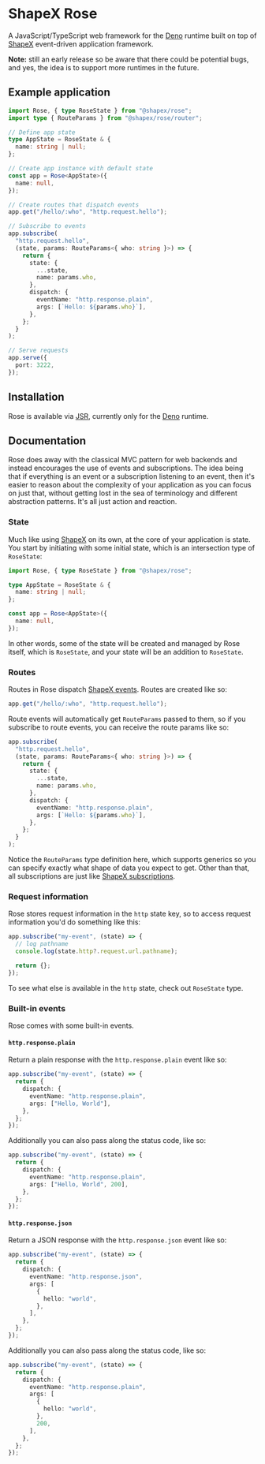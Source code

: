 # ShapeX Rose

A JavaScript/TypeScript web framework for the [Deno](https://deno.com) runtime built on top of [ShapeX](https://github.com/tryshapex/shapex) event-driven application framework.

**Note:** still an early release so be aware that there could be potential bugs, and yes, the idea is to support more runtimes in the future.

## Example application

```typescript
import Rose, { type RoseState } from "@shapex/rose";
import type { RouteParams } from "@shapex/rose/router";

// Define app state
type AppState = RoseState & {
  name: string | null;
};

// Create app instance with default state
const app = Rose<AppState>({
  name: null,
});

// Create routes that dispatch events
app.get("/hello/:who", "http.request.hello");

// Subscribe to events
app.subscribe(
  "http.request.hello",
  (state, params: RouteParams<{ who: string }>) => {
    return {
      state: {
        ...state,
        name: params.who,
      },
      dispatch: {
        eventName: "http.response.plain",
        args: [`Hello: ${params.who}`],
      },
    };
  }
);

// Serve requests
app.serve({
  port: 3222,
});
```

## Installation

Rose is available via [JSR](https://jsr.io/@shapex/rose), currently only for the [Deno](https://deno.com) runtime.

## Documentation

Rose does away with the classical MVC pattern for web backends and instead encourages the use of events and subscriptions. The idea being that if everything is an event or a subscription listening to an event, then it's easier to reason about the complexity of your application as you can focus on just that, without getting lost in the sea of terminology and different abstraction patterns. It's all just action and reaction.

### State

Much like using [ShapeX]() on its own, at the core of your application is state. You start by initiating with some initial state, which is an intersection type of `RoseState`:

```typescript
import Rose, { type RoseState } from "@shapex/rose";

type AppState = RoseState & {
  name: string | null;
};

const app = Rose<AppState>({
  name: null,
});
```

In other words, some of the state will be created and managed by Rose itself, which is `RoseState`, and your state will be an addition to `RoseState`.

### Routes

Routes in Rose dispatch [ShapeX events](https://github.com/tryshapex/shapex?tab=readme-ov-file#events). Routes are created like so:

```typescript
app.get("/hello/:who", "http.request.hello");
```

Route events will automatically get `RouteParams` passed to them, so if you subscribe to route events, you can receive the route params like so:

```typescript
app.subscribe(
  "http.request.hello",
  (state, params: RouteParams<{ who: string }>) => {
    return {
      state: {
        ...state,
        name: params.who,
      },
      dispatch: {
        eventName: "http.response.plain",
        args: [`Hello: ${params.who}`],
      },
    };
  }
);
```

Notice the `RouteParams` type definition here, which supports generics so you can specify exactly what shape of data you expect to get. Other than that, all subscriptions are just like [ShapeX subscriptions](https://github.com/tryshapex/shapex?tab=readme-ov-file#subscriptions).

### Request information

Rose stores request information in the `http` state key, so to access request information you'd do something like this:

```typescript
app.subscribe("my-event", (state) => {
  // log pathname
  console.log(state.http?.request.url.pathname);

  return {};
});
```

To see what else is available in the `http` state, check out `RoseState` type.

### Built-in events

Rose comes with some built-in events.

#### `http.response.plain`

Return a plain response with the `http.response.plain` event like so:

```typescript
app.subscribe("my-event", (state) => {
  return {
    dispatch: {
      eventName: "http.response.plain",
      args: ["Hello, World"],
    },
  };
});
```

Additionally you can also pass along the status code, like so:

```typescript
app.subscribe("my-event", (state) => {
  return {
    dispatch: {
      eventName: "http.response.plain",
      args: ["Hello, World", 200],
    },
  };
});
```

#### `http.response.json`

Return a JSON response with the `http.response.json` event like so:

```typescript
app.subscribe("my-event", (state) => {
  return {
    dispatch: {
      eventName: "http.response.json",
      args: [
        {
          hello: "world",
        },
      ],
    },
  };
});
```

Additionally you can also pass along the status code, like so:

```typescript
app.subscribe("my-event", (state) => {
  return {
    dispatch: {
      eventName: "http.response.plain",
      args: [
        {
          hello: "world",
        },
        200,
      ],
    },
  };
});
```
